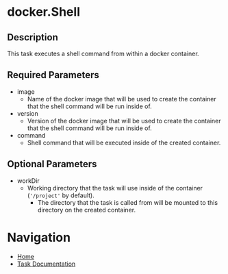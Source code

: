 # docker.Shell

## Description
This task executes a shell command from within a docker container.

## Required Parameters

* image
  * Name of the docker image that will be used to create the container that the shell command will be run inside of.
* version
  * Version of the docker image that will be used to create the container that the shell command will be run inside of.
* command
  * Shell command that will be executed inside of the created container.

## Optional Parameters
* workDir
  * Working directory that the task will use inside of the container (`'/project'` by default).
    * The directory that the task is called from will be mounted to this directory on the created container.

# Navigation
* [Home](../../README.md)
* [Task Documentation](README.md)
